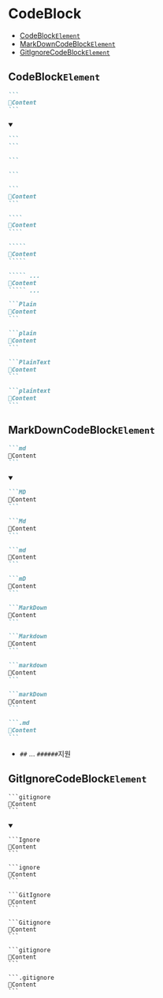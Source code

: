 # CodeBlock
- [CodeBlock`Element`](#codeblockelement)
- [MarkDownCodeBlock`Element`](#markdowncodeblockelement)
- [GitIgnoreCodeBlock`Element`](#gitignorecodeblockelement)


## CodeBlock`Element`
````md
```
📌Content
```
````
<details open>
  <summary></summary>

````md
```
```
````
````md
```

```
````  
````md
```
📌Content
```
````
`````md
````
📌Content
````
`````
``````md
`````
📌Content
`````
``````
``````md
````` ...
📌Content
````` ...
``````  
````md
```Plain
📌Content
```
````
````md
```plain
📌Content
```
````
````md
```PlainText
📌Content
```
````
````md
```plaintext
📌Content
```
````
</details>


## MarkDownCodeBlock`Element`
````md
```md
📌Content
```
````
<details open>
    <summary></summary>
    
````md
```MD
📌Content
```
````
````md
```Md
📌Content
```
````
````md
```md
📌Content
```
````
````md
```mD
📌Content
```
````
````md
```MarkDown
📌Content
```
````
````md
```Markdown
📌Content
```
````
````md
```markdown
📌Content
```
````
````md
```markDown
📌Content
```
````
````md
```.md
📌Content
```
````
- `##` ... `######`지원  
</details>


## GitIgnoreCodeBlock`Element`
````
```gitignore
📌Content
```
````
<details open>
    <summary></summary>

````
```Ignore
📌Content
```
````
````
```ignore
📌Content
```
````
````
```GitIgnore
📌Content
```
````
````
```Gitignore
📌Content
```
````
````
```gitignore
📌Content
```
````
````
```.gitignore
📌Content
```
````
</details>
